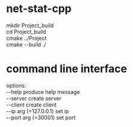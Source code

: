 # net-stat-cpp  

mkdir Project_build  
cd Project_build  
cmake ../Project  
cmake --build ./ 

# command line interface  

options:  
  --help                produce help message  
  --server              create server  
  --client              create client  
  --ip arg (=127.0.0.1) set ip  
  --port arg (=30001)   set port  
 